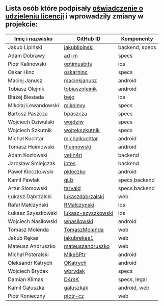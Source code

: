## Lista osób które podpisały [oświadczenie o udzieleniu licencji](DISCLAIMER.pdf) i wprowadziły zmiany w projekcie:

| Imię i nazwisko     | GitHub ID                                               | Komponenty     |
| ------------------- | ------------------------------------------------------- | -------------- |
| Jakub Lipiński      | [jakublipinski](https://github.com/jakublipinski)       | backend, specs |
| Adam Dobrawy        | [ad-m](https://github.com/ad-m)                         | specs          |
| Piotr Kalinowski    | [optimusbits](https://github.com/optimusbits)           | ios            |
| Oskar Hinc          | [oskarhinc](https://github.com/oskarhinc)               | specs          |
| Maciej Janusz       | [maciekjanusz](https://github.com/maciekjanusz)         | android        |
| Tobiasz Olejnik     | [tobiaszolejnik](https://github.com/tobiaszolejnik)     | android        |
| Błażej Biesiada     | [bejo](https://github.com/bejo)                         | ios            |
| Mikołaj Lewandowski | [mikolevy](https://github.com/mikolevy)                 | specs          |
| Bartosz Paszcza     | [bpaszcza](https://github.com/bpaszcza)                 | specs          |
| Wojciech Dziwulski  | [wojdziw](https://github.com/wojdziw)                   | specs          |
| Wojciech Szkutnik   | [wojtekszkutnik](https://github.com/wojtekszkutnik)     | specs          |
| Michał Kuchtar      | [michalkuchtar](https://github.com/michalkuchtar)       | android        |
| Tomasz Heimowski    | [theimowski](https://github.com/theimowski)             | android        |
| Adam Kozłowski      | [vetin4ri](https://github.com/vetin4ri)                 | backend        |
| Jarosław Smiejczak  | [jotes](https://github.com/jotes)                       | backend        |
| Paweł Kleczkowski   | [pkleczko](https://github.com/pkleczko)                 | android        |
| Kamil Pawlak        | [qLb](https://github.com/qLb)                           | specs,backend  |
| Artur Słomowski     | [tarvald](https://github.com/tarvald)                   | specs,backend  |
| Łukasz Dąbrzalski   | [lukaszdabrzalski](https://github.com/lukaszdabrzalski) | web            |
| Rafał Małczyński    | [RMalczynski](https://github.com/RMalczynski)           | ios            |
| Łukasz Szyszkowski  | [lukasz-szyszkowski](https://github.com/RMalczynski)    | ios            |
| Wojciech Nasiłowski | [wnasilowski](https://github.com/wnasilowski)           | android        |
| Tomasz Molenda      | [TomaszMolenda](https://github.com/TomaszMolenda)       | web            |
| Jakub Rękas         | [jakubrekas1](https://github.com/jakubrekas1)           | web            |
| Mateusz Andruszko   | [mateuszandruszko](https://github.com/mateuszandruszko) | web            |
| Michał Poteralski   | [MikeSPtr](https://github.com/MikeSPtr)                 | android        |
| Oleksandr Katrych   | [OKatrych](https://github.com/OKatrych)                 | android        |
| Wojciech Brydak     | [wbrydak](https://github.com/wbrydak)                   | specs          |
| Damian Klimas       | [D4mK](https://github.com/D4mK)                         | specs, legal   |
| Kamil Gałuszka      | [galuszkak](https://github.com/galuszkak)               | android, web   |
| Piotr Konieczny     | [piotr-cz](https://github.com/piotr-cz)                 | web            |
